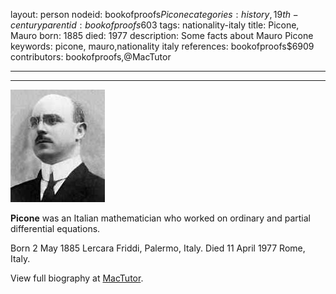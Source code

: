 layout: person
nodeid: bookofproofs$Picone
categories: history,19th-century
parentid: bookofproofs$603
tags: nationality-italy
title: Picone, Mauro
born: 1885
died: 1977
description: Some facts about Mauro Picone
keywords: picone, mauro,nationality italy
references: bookofproofs$6909
contributors: bookofproofs,@MacTutor

---


---

![Picone.jpg](https://github.com/bookofproofs/bookofproofs.github.io/blob/main/_sources/_assets/images/portraits/Picone.jpg?raw=true)

**Picone** was an Italian mathematician who worked on ordinary and partial differential equations.

Born 2 May 1885 Lercara Friddi, Palermo, Italy. Died 11 April 1977 Rome, Italy.


View full biography at [MacTutor](https://mathshistory.st-andrews.ac.uk/Biographies/Picone/).